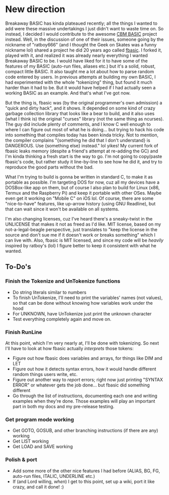 # New direction

Breakaway BASIC has kinda plateaued recently; all the things I wanted to add were these massive undertakings I just didn't want to waste time on.  So instead, I decided I would contribute to the awesome [CBM BASIC](https://github.com/mist64/cbmbasic) project instead.  Well, in the discussion of one of their issues, someone going by the nickname of "ratboy666" (and I thought the Geek on Skates was a funny nickname lol) shared a project he did 20 years ago called [fbasic](https://github.com/ratboy666/fbasic).  I forked it, played with it, and realized it was already nearly everything I wanted Breakaway BASIC to be.  I would have liked for it to have some of the features of my BASIC (auto-run files, aliases etc.) but it's a solid, robust, compact little BASIC.  It also taught me a lot about how to parse random code entered by users.  In previous attempts at building my own BASIC, I had experimented with the whole "tokenizing" thing, but found it much harder than it had to be.  But it would have helped if I had actually seen a working BASIC as an example.  And that's what I've got now.

But the thing is, fbasic was (by the original programmer's own admission) a "quick and dirty hack", and it shows.  It depended on some kind of crazy garbage collection library that looks like a bear to build, and it also uses (what I think is) the original "curses" library (not the same thing as ncurses).  The guy did include plenty of comments, and I know C well enough to where I can figure out most of what he is doing... but trying to hack his code into something that compiles today has been kinda tricky.  Not to mention, the compiler complains "{something he did that I don't understand} is DANGEROUS.  Use {something else} instead."  lol yikes!  My current fork of fbasic leaks memory (despite a friend's attempt at re-adding the GC) and I'm kinda thinking a fresh start is the way to go.  I'm not going to copy/paste fbasic's code, but rather study it line-by-line to see how he did it, and try to reproduce the good parts without the bad.

What I'm trying to build is gonna be written in standard C, to make it as portable as possible.  I'm targeting DOS for now, cuz all my devices have a DOSBox-like app on them, but of course I also plan to build for Linux (x86, Termux and the Raspberry Pi) and keep it portable with other OSes.  Maybe even get it working on "Mobile C" on iOS lol.  Of course, there are some "nice-to-have" features, like up-arrow history (using GNU Readline), but that can wait since it won't be available on all systems.

I'm also changing licenses, cuz I've heard there's a sneaky-twist in the UNLICENSE that makes it not as freed as I'd like.  MIT license, based on my not-a-legal-beagle perspective, just translates to "keep the license in the source and don't sue me if it doesn't work or breaks something" which I can live with.  Also, fbasic is MIT licensed, and since my code will be _heavily_ inspired by ratboy's (lol) I figure better to keep it consistent with what he wanted.

## To-Do's

### Finish the Tokenize and UnTokenize functions

* Do string literals similar to numbers
* To finish UnTokenize, I'll need to print the variables' names (not values), so that can be done without knowing how variables work under the hood
* For UNKNOWN, have UnTokenize just print the unknown character
* Test everything completely again and move on.

### Finish RunLine

At this point, which I'm very nearly at, I'll be done with tokenizing.  So next I'll have to look at how fbasic actually _interprets_ those tokens:

* Figure out how fbasic does variables and arrays, for things like DIM and LET
* Figure out how it detects syntax errors, how it would handle different random things users write, etc.
* Figure out another way to _report_ errors; right now just printing "SYNTAX ERROR" or whatever gets the job done... but fbasic did something different
* Go through the list of instructions, documenting each one and writing examples when they're done.  Those examples will play an important part in both my docs and my pre-release testing.

### Get program mode working

* Get GOTO, GOSUB, and other branching instructions (if there are any) working
* Get LIST working
* Get LOAD and SAVE working

### Polish & port

* Add some more of the other nice features I had before (ALIAS, BG, FG, auto-run files, ITALIC, UNDERLINE etc.)
* If (and Lord willing, _when_) I get to this point, set up a wiki, port it like crazy, and call it done!  :)

